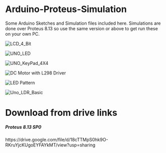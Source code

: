 # Arduino-Proteus-Simulation
Some Arduino Sketches and Simulation files included here. Simulations are done over Proteus 8.13 so use the same version or above to get run these on your own PC.


![LCD_4_Bit](https://user-images.githubusercontent.com/78910261/230719691-3e4fba07-00b4-4faf-95b9-60063b69a10d.png)


![UNO_LED](https://user-images.githubusercontent.com/78910261/230913369-a0ec688f-1d1c-45db-8c2e-0146e2cf1d19.png)


![UNO_KeyPad_4X4](https://user-images.githubusercontent.com/78910261/230913217-9f1319cd-3e04-481d-a599-2dcc093202df.png)


![DC Motor with L298 Driver](https://user-images.githubusercontent.com/78910261/230913302-b000e094-12f6-4891-a719-2881abb384e0.png)


![LED Pattern](https://user-images.githubusercontent.com/78910261/230913418-4ba59b13-3d34-4c06-99ec-84dc5632c354.png)


![Uno_LDR_Basic](https://user-images.githubusercontent.com/78910261/230913449-d88285e6-c25b-4804-86eb-aac70005eee6.png)



# Download from drive links

<h5>Proteus 8.13 SP0</h5>
  https://drive.google.com/file/d/18cTTMpS0hk9O-RKruYjcKUgoEYFAYkMT/view?usp=sharing
